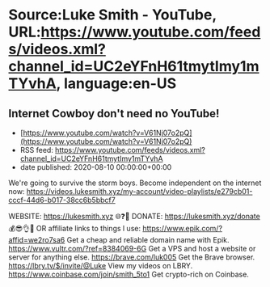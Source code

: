 # Source:Luke Smith - YouTube, URL:https://www.youtube.com/feeds/videos.xml?channel_id=UC2eYFnH61tmytImy1mTYvhA, language:en-US

## Internet Cowboy don't need no YouTube!
 - [https://www.youtube.com/watch?v=V61Nj07o2pQ](https://www.youtube.com/watch?v=V61Nj07o2pQ)
 - RSS feed: https://www.youtube.com/feeds/videos.xml?channel_id=UC2eYFnH61tmytImy1mTYvhA
 - date published: 2020-08-10 00:00:00+00:00

We're going to survive the storm boys. Become independent on the internet now: https://videos.lukesmith.xyz/my-account/video-playlists/e279cb01-cccf-44d6-b017-38cc6b5bbcf7

WEBSITE: https://lukesmith.xyz 🌐❓🔎
DONATE: https://lukesmith.xyz/donate 💰😎👌💯
OR affiliate links to things l use:
https://www.epik.com/?affid=we2ro7sa6 Get a cheap and reliable domain name with Epik.
https://www.vultr.com/?ref=8384069-6G Get a VPS and host a website or server for anything else.
https://brave.com/luk005 Get the Brave browser.
https://lbry.tv/$/invite/@Luke View my videos on LBRY.
https://www.coinbase.com/join/smith_5to1 Get crypto-rich on Coinbase.

